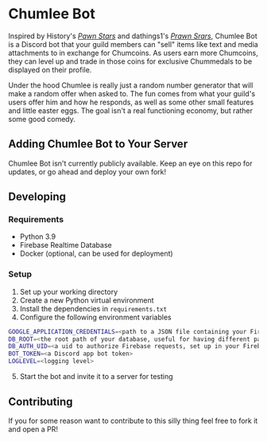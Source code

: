 # Chumlee Bot
Inspired by History's _[Pawn Stars](https://en.wikipedia.org/wiki/Pawn_Stars)_ and dathings1's 
_[Prawn Srars](https://www.youtube.com/watch?v=5mEJbX5pio8)_, Chumlee Bot is a Discord bot that your guild members
can "sell" items like text and media attachments to in exchange for Chumcoins. As users earn more Chumcoins, they
can level up and trade in those coins for exclusive Chummedals to be displayed on their profile.

Under the hood Chumlee is really just a random number generator that will make a random offer when asked to. The fun
comes from what your guild's users offer him and how he responds, as well as some other small features and little
easter eggs. The goal isn't a real functioning economy, but rather some good comedy.

## Adding Chumlee Bot to Your Server
Chumlee Bot isn't currently publicly available. Keep an eye on this repo for updates, or go ahead and deploy your own fork!

## Developing
### Requirements
- Python 3.9
- Firebase Realtime Database
- Docker (optional, can be used for deployment)

### Setup
1. Set up your working directory
2. Create a new Python virtual environment
3. Install the dependencies in `requirements.txt`
4. Configure the following environment variables
```sh
GOOGLE_APPLICATION_CREDENTIALS=<path to a JSON file containing your Firebase service account credentials>
DB_ROOT=<the root path of your database, useful for having different paths for dev and prod>
DB_AUTH_UID=<a uid to authorize Firebase requests, set up in your Firebase auth rules>
BOT_TOKEN=<a Discord app bot token>
LOGLEVEL=<logging level>
```
5. Start the bot and invite it to a server for testing

## Contributing
If you for some reason want to contribute to this silly thing feel free to fork it and open a PR!